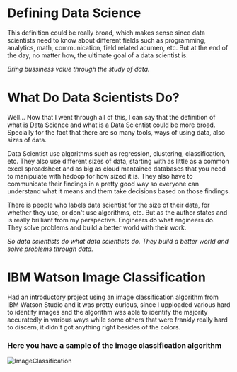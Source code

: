 # Defining Data Science
This definition could be really broad, which makes sense since data scientists need to know about different fields such as programming, analytics, math, communication, field related acumen, etc. But at the end of the day, no matter how, the ultimate goal of a data scientist is:

*Bring bussiness value through the study of data.*

# What Do Data Scientists Do?
Well... Now that I went through all of this, I can say that the definition of what is Data Science and what is a Data Scientist could be more broad. Specially for the fact that there are so many tools, ways of using data, also sizes of data. 

Data Scientist use algorithms such as regression, clustering, classification, etc. They also use different sizes of data, starting with as little as a common excel spreadsheet and as big as cloud mantained databases that you need to manipulate with hadoop for how sized it is. They also have to communicate their findings in a pretty good way so everyone can understand what it means and them take decisions based on those findings.

There is people who labels data scientist for the size of their data, for whether they use, or don't use algorithms, etc. But as the author states and is really brilliant from my perspective. Engineers do what engineers do. They solve problems and build a better world with their work.

*So data scientists do what data scientists do. They build a better world and solve problems through data.*

# IBM Watson Image Classification
Had an introductory project using an image classification algorithm from IBM Watson Studio and it was pretty curious, since I upploaded various hard to identify images and the algorithm was able to identify the majority accuratedly in various ways while some others that were frankly really hard to discern, it didn't got anything right besides of the colors. 

### Here you have a sample of the image classification algorithm

![ImageClassification](https://drive.google.com/uc?export=1J75J5wbBhVtZCdVP9ewf5KS7jCB7OITd)
